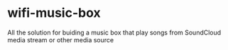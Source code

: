 # wifi-music-box
All the solution for buiding a music box that play songs from SoundCloud media stream or other media source
